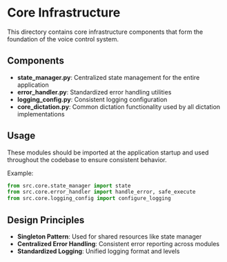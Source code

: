 # Core Infrastructure

This directory contains core infrastructure components that form the foundation of the voice control system.

## Components

- **state_manager.py**: Centralized state management for the entire application
- **error_handler.py**: Standardized error handling utilities
- **logging_config.py**: Consistent logging configuration
- **core_dictation.py**: Common dictation functionality used by all dictation implementations

## Usage

These modules should be imported at the application startup and used throughout the codebase to ensure consistent behavior.

Example:
```python
from src.core.state_manager import state
from src.core.error_handler import handle_error, safe_execute
from src.core.logging_config import configure_logging
```

## Design Principles

- **Singleton Pattern**: Used for shared resources like state manager
- **Centralized Error Handling**: Consistent error reporting across modules
- **Standardized Logging**: Unified logging format and levels
